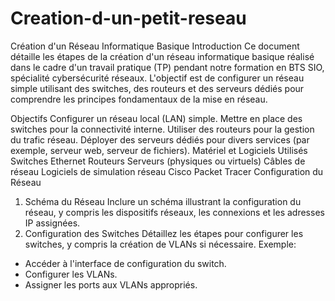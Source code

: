 # Creation-d-un-petit-reseau
Création d'un Réseau Informatique Basique
Introduction
Ce document détaille les étapes de la création d'un réseau informatique basique réalisé dans le cadre d'un travail pratique (TP) pendant notre formation en BTS SIO, spécialité cybersécurité réseaux. L'objectif est de configurer un réseau simple utilisant des switches, des routeurs et des serveurs dédiés pour comprendre les principes fondamentaux de la mise en réseau.

Objectifs
Configurer un réseau local (LAN) simple.
Mettre en place des switches pour la connectivité interne.
Utiliser des routeurs pour la gestion du trafic réseau.
Déployer des serveurs dédiés pour divers services (par exemple, serveur web, serveur de fichiers).
Matériel et Logiciels Utilisés
Switches Ethernet
Routeurs
Serveurs (physiques ou virtuels)
Câbles de réseau
Logiciels de simulation réseau Cisco Packet Tracer
Configuration du Réseau
1. Schéma du Réseau
Inclure un schéma illustrant la configuration du réseau, y compris les dispositifs réseaux, les connexions et les adresses IP assignées.
2. Configuration des Switches
Détaillez les étapes pour configurer les switches, y compris la création de VLANs si nécessaire.
Exemple:
- Accéder à l'interface de configuration du switch.
- Configurer les VLANs.
- Assigner les ports aux VLANs appropriés.

